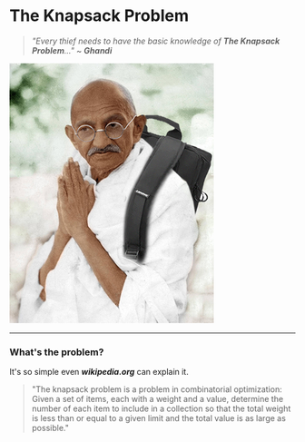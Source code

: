 # The Knapsack Problem
> *"Every thief needs to have the basic knowledge of **The Knapsack Problem**..."* ~ ***Ghandi***

![Ghandi with a backpack](https://github.com/frieZZerr/Greedy-Algorithms/blob/main/Backpack/mahatma_ghandi_with_a_backpack.jpg)

---

### What's the problem?
It's so simple even ***wikipedia.org*** can explain it.

> "The knapsack problem is a problem in combinatorial optimization: Given a set of items, each with a weight and a value, determine the number of each item to include
> in a collection so that the total weight is less than or equal to a given limit and the total value is as large as possible."
